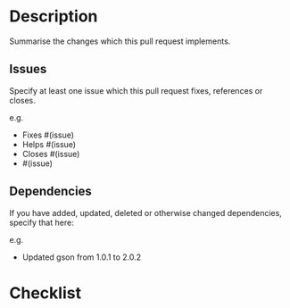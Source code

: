 # Description

Summarise the changes which this pull request implements.

## Issues

Specify at least one issue which this pull request fixes, references or closes.
<!--Keywords are optional but useful, if you are unsure which to use, just reference the issue plainly.-->

e.g.
- Fixes #(issue)
- Helps #(issue)
- Closes #(issue)
- #(issue)

## Dependencies

If you have added, updated, deleted or otherwise changed dependencies, specify that here:

e.g.
- Updated gson from 1.0.1 to 2.0.2

# Checklist

<!-- Leave blank as dod checker provides checklist once pull request is created -->